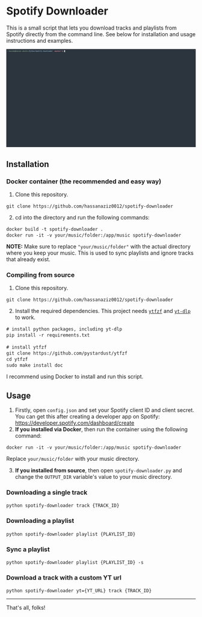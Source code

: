 # Spotify Downloader
This is a small script that lets you download tracks and playlists from Spotify directly from the command line. See below for installation and usage instructions and examples.

![demo](./spotify-downloader-demo.gif)

## Installation
### Docker container (the recommended and easy way)
1. Clone this repository.
```console
git clone https://github.com/hassanaziz0012/spotify-downloader
```
2. cd into the directory and run the following commands:
```console
docker build -t spotify-downloader .
docker run -it -v your/music/folder:/app/music spotify-downloader
```

**NOTE:** Make sure to replace `"your/music/folder"` with the actual directory where you keep your music. This is used to sync playlists and ignore tracks that already exist.

### Compiling from source
1. Clone this repository.
```console
git clone https://github.com/hassanaziz0012/spotify-downloader
```
2. Install the required dependencies. This project needs [`ytfzf`](https://github.com/pystardust/ytfzf) and [`yt-dlp`](https://github.com/yt-dlp/yt-dlp) to work.
```console
# install python packages, including yt-dlp 
pip install -r requirements.txt 

# install ytfzf 
git clone https://github.com/pystardust/ytfzf 
cd ytfzf 
sudo make install doc
```

I recommend using Docker to install and run this script.

## Usage
1. Firstly, open `config.json` and set your Spotify client ID and client secret. You can get this after creating a developer app on Spotify: 
https://developer.spotify.com/dashboard/create
2. **If you installed via Docker**, then run the container using the following command: 
```console
docker run -it -v your/music/folder:/app/music spotify-downloader
```

Replace `your/music/folder` with your music directory. 

3. **If you installed from source**, then open `spotify-downloader.py` and change the `OUTPUT_DIR` variable's value to your music directory.

### Downloading a single track
```console
python spotify-downloader track {TRACK_ID}
```

### Downloading a playlist
```console
python spotify-downloader playlist {PLAYLIST_ID}
```

### Sync a playlist
```console
python spotify-downloader playlist {PLAYLIST_ID} -s
```

### Download a track with a custom YT url
```console
python spotify-downloader yt={YT_URL} track {TRACK_ID}
```

---
That's all, folks!